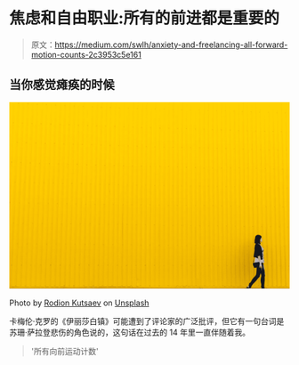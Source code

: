 # 焦虑和自由职业:所有的前进都是重要的

> 原文：<https://medium.com/swlh/anxiety-and-freelancing-all-forward-motion-counts-2c3953c5e161>

## 当你感觉瘫痪的时候

![](img/09ee6795f66aed75d3d09ac7f464461c.png)

Photo by [Rodion Kutsaev](https://unsplash.com/photos/IJ25m7fXqtk?utm_source=unsplash&utm_medium=referral&utm_content=creditCopyText) on [Unsplash](https://unsplash.com/search/photos/walking?utm_source=unsplash&utm_medium=referral&utm_content=creditCopyText)

卡梅伦·克罗的《伊丽莎白镇》可能遭到了评论家的广泛批评，但它有一句台词是苏珊·萨拉登悲伤的角色说的，这句话在过去的 14 年里一直伴随着我。

> '所有向前运动计数'